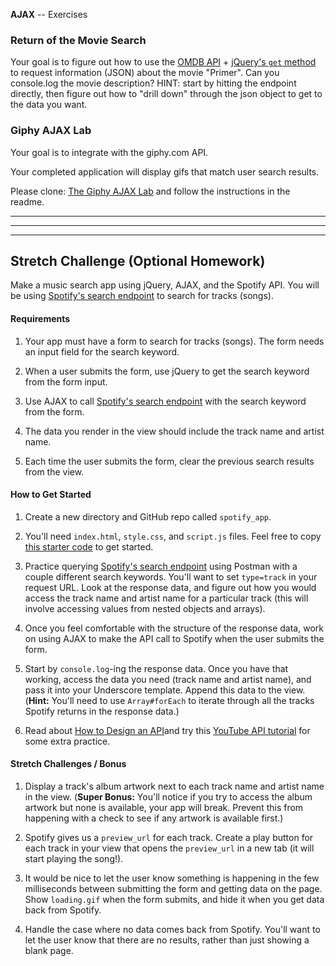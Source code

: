 **AJAX** -- Exercises

### Return of the Movie Search
Your goal is to figure out how to use the [OMDB API](http://omdbapi.com/#usage) + [jQuery's `get` method](api.jquery.com/jQuery.get/) to request information (JSON) about the movie "Primer". Can you console.log the movie description? HINT: start by hitting the endpoint directly, then figure out how to "drill down" through the json object to get to the data you want.

### Giphy AJAX Lab

Your goal is to integrate with the giphy.com API.

Your completed application will display gifs that match user search results.

Please clone: [The Giphy AJAX Lab](https://github.com/sf-wdi-21/giffaw) and follow the instructions in the readme.

---
---
---

## Stretch Challenge (Optional Homework)

Make a music search app using jQuery, AJAX, and the Spotify API. You will be using <a href="https://developer.spotify.com/web-api/search-item" target="_blank">Spotify's search endpoint</a> to search for tracks (songs).

#### Requirements

1. Your app must have a form to search for tracks (songs). The form needs an input field for the search keyword.

2. When a user submits the form, use jQuery to get the search keyword from the form input.

3. Use AJAX to call [Spotify's search endpoint](https://developer.spotify.com/web-api/search-item) with the search keyword from the form.

4. The data you render in the view should include the track name and artist name.

5. Each time the user submits the form, clear the previous search results from the view.

#### How to Get Started

1. Create a new directory and GitHub repo called `spotify_app`.

2. You'll need `index.html`, `style.css`, and `script.js` files. Feel free to copy <a href="https://github.com/sf-wdi-21/blank_template" target="_blank">this starter code</a> to get started.

3. Practice querying [Spotify's search endpoint](https://developer.spotify.com/web-api/search-item) using Postman with a couple different search keywords. You'll want to set `type=track` in your request URL. Look at the response data, and figure out how you would access the track name and artist name for a particular track (this will involve accessing values from nested objects and arrays).

4. Once you feel comfortable with the structure of the response data, work on using AJAX to make the API call to Spotify when the user submits the form.

5. Start by `console.log`-ing the response data. Once you have that working, access the data you need (track name and artist name), and pass it into your Underscore template. Append this data to the view. (**Hint:** You'll need to use `Array#forEach` to iterate through all the tracks Spotify returns in the response data.)

6. Read about [How to Design an API](http://piwik.org/blog/2008/01/how-to-design-an-api-best-practises-concepts-technical-aspects)and try this [YouTube API tutorial](http://www.codecademy.com/en/tracks/youtube) for some extra practice.

#### Stretch Challenges / Bonus

1. Display a track's album artwork next to each track name and artist name in the view. (**Super Bonus:** You'll notice if you try to access the album artwork but none is available, your app will break. Prevent this from happening with a check to see if any artwork is available first.)

2. Spotify gives us a `preview_url` for each track. Create a play button for each track in your view that opens the `preview_url` in a new tab (it will start playing the song!).

3. It would be nice to let the user know something is happening in the few milliseconds between submitting the form and getting data on the page. Show `loading.gif` when the form submits, and hide it when you get data back from Spotify.

4. Handle the case where no data comes back from Spotify. You'll want to let the user know that there are no results, rather than just showing a blank page.
